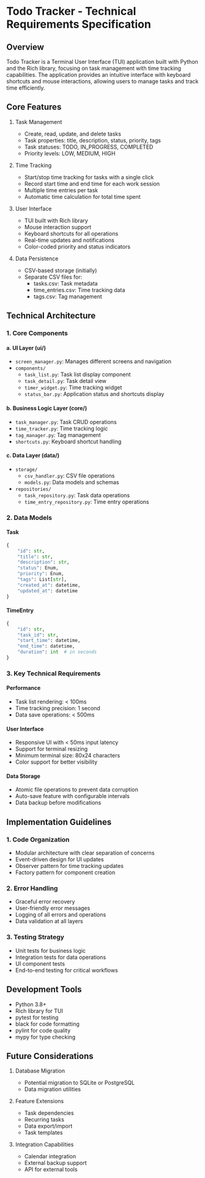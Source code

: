 # Todo Tracker - Technical Requirements Specification

## Overview
Todo Tracker is a Terminal User Interface (TUI) application built with Python and the Rich library, focusing on task management with time tracking capabilities. The application provides an intuitive interface with keyboard shortcuts and mouse interactions, allowing users to manage tasks and track time efficiently.

## Core Features
1. Task Management
   - Create, read, update, and delete tasks
   - Task properties: title, description, status, priority, tags
   - Task statuses: TODO, IN_PROGRESS, COMPLETED
   - Priority levels: LOW, MEDIUM, HIGH

2. Time Tracking
   - Start/stop time tracking for tasks with a single click
   - Record start time and end time for each work session
   - Multiple time entries per task
   - Automatic time calculation for total time spent

3. User Interface
   - TUI built with Rich library
   - Mouse interaction support
   - Keyboard shortcuts for all operations
   - Real-time updates and notifications
   - Color-coded priority and status indicators

4. Data Persistence
   - CSV-based storage (initially)
   - Separate CSV files for:
     - tasks.csv: Task metadata
     - time_entries.csv: Time tracking data
     - tags.csv: Tag management

## Technical Architecture

### 1. Core Components

#### a. UI Layer (ui/)
- `screen_manager.py`: Manages different screens and navigation
- `components/`
  - `task_list.py`: Task list display component
  - `task_detail.py`: Task detail view
  - `timer_widget.py`: Time tracking widget
  - `status_bar.py`: Application status and shortcuts display

#### b. Business Logic Layer (core/)
- `task_manager.py`: Task CRUD operations
- `time_tracker.py`: Time tracking logic
- `tag_manager.py`: Tag management
- `shortcuts.py`: Keyboard shortcut handling

#### c. Data Layer (data/)
- `storage/`
  - `csv_handler.py`: CSV file operations
  - `models.py`: Data models and schemas
- `repositories/`
  - `task_repository.py`: Task data operations
  - `time_entry_repository.py`: Time entry operations

### 2. Data Models

#### Task
```python
{
    "id": str,
    "title": str,
    "description": str,
    "status": Enum,
    "priority": Enum,
    "tags": List[str],
    "created_at": datetime,
    "updated_at": datetime
}
```

#### TimeEntry
```python
{
    "id": str,
    "task_id": str,
    "start_time": datetime,
    "end_time": datetime,
    "duration": int  # in seconds
}
```

### 3. Key Technical Requirements

#### Performance
- Task list rendering: < 100ms
- Time tracking precision: 1 second
- Data save operations: < 500ms

#### User Interface
- Responsive UI with < 50ms input latency
- Support for terminal resizing
- Minimum terminal size: 80x24 characters
- Color support for better visibility

#### Data Storage
- Atomic file operations to prevent data corruption
- Auto-save feature with configurable intervals
- Data backup before modifications

## Implementation Guidelines

### 1. Code Organization
- Modular architecture with clear separation of concerns
- Event-driven design for UI updates
- Observer pattern for time tracking updates
- Factory pattern for component creation

### 2. Error Handling
- Graceful error recovery
- User-friendly error messages
- Logging of all errors and operations
- Data validation at all layers

### 3. Testing Strategy
- Unit tests for business logic
- Integration tests for data operations
- UI component tests
- End-to-end testing for critical workflows

## Development Tools
- Python 3.8+
- Rich library for TUI
- pytest for testing
- black for code formatting
- pylint for code quality
- mypy for type checking

## Future Considerations
1. Database Migration
   - Potential migration to SQLite or PostgreSQL
   - Data migration utilities

2. Feature Extensions
   - Task dependencies
   - Recurring tasks
   - Data export/import
   - Task templates

3. Integration Capabilities
   - Calendar integration
   - External backup support
   - API for external tools
